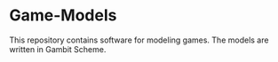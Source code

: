 # Game-Models
This repository contains software for modeling games.
The models are written in Gambit Scheme.
 
